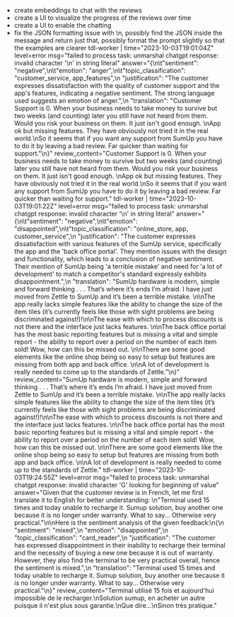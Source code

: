 - create embeddings to chat with the reviews
- create a UI to visualize the progress of the reviews over time
- create a UI to enable the chatting
- fix the JSON formatting issue with \n, possibly find the JSON inside the message and return just that, possibly format the prompt slightly so that the examples are clearer
  tdl-worker | time="2023-10-03T19:01:04Z" level=error msg="failed to process task: unmarshal chatgpt response: invalid character '\\n' in string literal" answer="{\n\t\"sentiment\": \"negative\",\n\t\"emotion\": \"anger\",\n\t\"topic_classification\": \"customer_service, app_features\",\n \"justification\": \"The customer expresses dissatisfaction with the quality of customer support and the app's features, indicating a negative sentiment. The strong language used suggests an emotion of anger.\",\n \"translation\": \"Customer Support is 0. When your business needs to take money to survive but two weeks (and counting) later you still have not heard from them. Would you risk your business on them. It just isn't good enough. \nApp ok but missing features. They have obviously not tried it in the real world.\nSo it seems that if you want any support from SumUp you have to do it by leaving a bad review. Far quicker than waiting for support.\"\n}" review_content="Customer Support is 0. When your business needs to take money to survive but two weeks (and counting) later you still have not heard from them. Would you risk your business on them. It just isn't good enough. \nApp ok but missing features. They have obviously not tried it in the real world.\nSo it seems that if you want any support from SumUp you have to do it by leaving a bad review. Far quicker than waiting for support."
  tdl-worker | time="2023-10-03T19:01:22Z" level=error msg="failed to process task: unmarshal chatgpt response: invalid character '\\n' in string literal" answer="{\n\t\"sentiment\": \"negative\",\n\t\"emotion\": \"disappointed\",\n\t\"topic_classification\": \"online_store, app, customer_service\",\n \"justification\": \"The customer expresses dissatisfaction with various features of the SumUp service, specifically the app and the 'back office portal'. They mention issues with the design and functionality, which leads to a conclusion of negative sentiment. Their mention of SumUp being 'a terrible mistake' and need for 'a lot of development' to match a competitor's standard expressly exhibits disappointment.\",\n \"translation\": \"SumUp hardware is modern, simple and forward thinking . . . That’s where it’s ends I’m afraid. I have just moved from Zettle to SumUp and it’s been a terrible mistake. \n\nThe app really lacks simple features like the ability to change the size of the item tiles (it’s currently feels like those with sight problems are being discriminated against!)!\n\nThe ease with which to process discounts is not there and the interface just lacks features. \n\nThe back office portal has the most basic reporting features but is missing a vital and simple report - the ability to report over a period on the number of each item sold! Wow, how can this be missed out. \n\nThere are some good elements like the online shop being so easy to setup but features are missing from both app and back office. \n\nA lot of development is really needed to come up to the standards of Zettle.\"\n}" review_content="SumUp hardware is modern, simple and forward thinking . . . That’s where it’s ends I’m afraid. I have just moved from Zettle to SumUp and it’s been a terrible mistake. \n\nThe app really lacks simple features like the ability to change the size of the item tiles (it’s currently feels like those with sight problems are being discriminated against!)!\n\nThe ease with which to process discounts is not there and the interface just lacks features. \n\nThe back office portal has the most basic reporting features but is missing a vital and simple report - the ability to report over a period on the number of each item sold! Wow, how can this be missed out. \n\nThere are some good elements like the online shop being so easy to setup but features are missing from both app and back office. \n\nA lot of development is really needed to come up to the standards of Zettle."
  tdl-worker | time="2023-10-03T19:24:55Z" level=error msg="failed to process task: unmarshal chatgpt response: invalid character 'G' looking for beginning of value" answer="Given that the customer review is in French, let me first translate it to English for better understanding: \n\"Terminal used 15 times and today unable to recharge it. Sumup solution, buy another one because it is no longer under warranty. What to say... Otherwise very practical.\"\n\nHere is the sentiment analysis of the given feedback:\n{\n \"sentiment\": \"mixed\",\n \"emotion\": \"disappointed\",\n \"topic_classification\": \"card_reader\",\n \"justification\": \"The customer has expressed disappointment in their inability to recharge their terminal and the necessity of buying a new one because it is out of warranty. However, they also find the terminal to be very practical overall, hence the sentiment is mixed.\",\n \"translation\": \"Terminal used 15 times and today unable to recharge it. Sumup solution, buy another one because it is no longer under warranty. What to say... Otherwise very practical.\"\n}" review_content="Terminal utilisé 15 fois et aujourd'hui impossible de le recharger.\nSolution sumup, en acheter un autre puisque il n'est plus sous garantie.\nQue dire...\nSinon très pratique."
